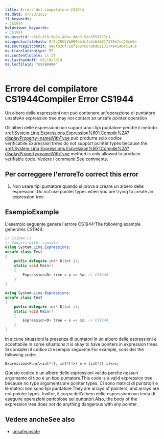 ```yaml
---
title: Errore del compilatore CS1944
ms.date: 07/20/2015
f1_keywords:
- CS1944
helpviewer_keywords:
- CS1944
ms.assetid: e5e2c018-9a7e-48ee-8dd3-98e3553777c1
ms.openlocfilehash: 9f9c29652b094eb4cfa2a6338f7178e7cc29ce9e
ms.sourcegitcommit: 986f836f72ef10876878bd6217174e41464c145a
ms.translationtype: MT
ms.contentlocale: it-IT
ms.lasthandoff: 08/19/2019
ms.locfileid: "69598484"
---
```

# <a name="compiler-error-cs1944"></a><span data-ttu-id="4e411-102">Errore del compilatore CS1944</span><span class="sxs-lookup"><span data-stu-id="4e411-102">Compiler Error CS1944</span></span>
<span data-ttu-id="4e411-103">Un albero delle espressioni non può contenere un'operazione di puntatore unsafe</span><span class="sxs-lookup"><span data-stu-id="4e411-103">An expression tree may not contain an unsafe pointer operation</span></span>  
  
 <span data-ttu-id="4e411-104">Gli alberi delle espressioni non supportano i tipi puntatore perché il metodo <xref:System.Linq.Expressions.Expression%601.Compile%2A?displayProperty=nameWithType> può produrre solo codice verificabile.</span><span class="sxs-lookup"><span data-stu-id="4e411-104">Expression trees do not support pointer types because the <xref:System.Linq.Expressions.Expression%601.Compile%2A?displayProperty=nameWithType> method is only allowed to produce verifiable code.</span></span> <span data-ttu-id="4e411-105">Vedere i commenti.</span><span class="sxs-lookup"><span data-stu-id="4e411-105">See comments.</span></span>  
  
## <a name="to-correct-this-error"></a><span data-ttu-id="4e411-106">Per correggere l'errore</span><span class="sxs-lookup"><span data-stu-id="4e411-106">To correct this error</span></span>  
  
1. <span data-ttu-id="4e411-107">Non usare tipi puntatore quando si prova a creare un albero delle espressioni.</span><span class="sxs-lookup"><span data-stu-id="4e411-107">Do not use pointer types when you are trying to create an expression tree.</span></span>  
  
## <a name="example"></a><span data-ttu-id="4e411-108">Esempio</span><span class="sxs-lookup"><span data-stu-id="4e411-108">Example</span></span>  
 <span data-ttu-id="4e411-109">L'esempio seguente genera l'errore CS1944:</span><span class="sxs-lookup"><span data-stu-id="4e411-109">The following example generates CS1944:</span></span>  
  
```csharp  
// cs1944.cs  
// Compile with: /unsafe  
using System.Linq.Expressions;  
unsafe class Test  
{  
    public delegate int* D(int i);  
    static void Main()  
    {  
        Expression<D> tree = x => &x; // CS1944  
    }  
}  
  
using System.Linq.Expressions;  
unsafe class Test  
{  
    public delegate int* D(int i);  
    static void Main()  
    {  
        Expression<D> tree = x => &x; // CS1944  
    }  
}  
```  
  
 <span data-ttu-id="4e411-110">In alcune situazioni la presenza di puntatori in un albero delle espressioni è accettabile.</span><span class="sxs-lookup"><span data-stu-id="4e411-110">In some situations it is okay to have pointers in expression trees.</span></span> <span data-ttu-id="4e411-111">Si consideri il codice di esempio seguente:</span><span class="sxs-lookup"><span data-stu-id="4e411-111">For example, consider the following code:</span></span>  
  
 `Expression<Func\<int*[], int*[]>) e = (int*[] i)=>i;`  
  
 <span data-ttu-id="4e411-112">Questo codice è un albero delle espressioni valido perché nessun argomento di tipo è un tipo puntatore.</span><span class="sxs-lookup"><span data-stu-id="4e411-112">This code is a valid expression tree because no type arguments are pointer types.</span></span> <span data-ttu-id="4e411-113">Ci sono matrici di puntatori e le matrici non sono tipi puntatore.</span><span class="sxs-lookup"><span data-stu-id="4e411-113">They are arrays of pointers, and arrays are not pointer types.</span></span> <span data-ttu-id="4e411-114">Inoltre, il corpo dell'albero delle espressioni non tenta di eseguire operazioni pericolose sui puntatori.</span><span class="sxs-lookup"><span data-stu-id="4e411-114">Also, the body of the expression tree does not do anything dangerous with any pointer.</span></span>  
  
## <a name="see-also"></a><span data-ttu-id="4e411-115">Vedere anche</span><span class="sxs-lookup"><span data-stu-id="4e411-115">See also</span></span>

- [<span data-ttu-id="4e411-116">unsafe</span><span class="sxs-lookup"><span data-stu-id="4e411-116">unsafe</span></span>](../language-reference/keywords/unsafe.md)
